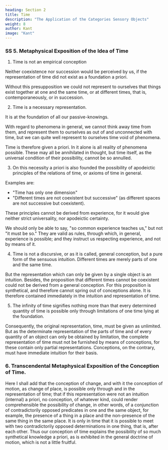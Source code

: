 ```yaml
---
heading: Section 2
title: Time
description: "The Application of the Categories Sensory Objects"
weight: 8
author: Kant
image: "Kant"
---
```




### SS 5. Metaphysical Exposition of the Idea of Time

1. Time is not an empirical conception

Neither coexistence nor succession would be perceived by us, if the representation of time did not exist as a foundation a priori.

Without this presupposition we could not represent to ourselves that things exist together at one and the same time, or at different times, that is, contemporaneously, or in succession.


2. Time is a necessary representation.

It is at the foundation of all our passive-knowings.

 <!-- intuitions. -->

With regard to phenomena in general, we cannot think away time from them, and represent them to ourselves as out of and unconnected with time, but we can quite well represent to ourselves time void of phenomena. 

Time is therefore given a priori. In it alone is all reality of phenomena possible. These may all be annihilated in thought, but time itself, as the universal condition of their possibility, cannot be so annulled.


3. On this necessity a priori is also founded the possibility of apodeictic principles of the relations of time, or axioms of time in general.

Examples are: 
- "Time has only one dimension"
- "Different times are not coexistent but successive" (as different spaces are not successive but coexistent).

These principles cannot be derived from experience, for it would give neither strict universality, nor apodeictic certainty. 

We should only be able to say, "so common experience teaches us," but not "it must be so." They are valid as rules, through which, in general, experience is possible; and they instruct us respecting experience, and not by means of it.


4. Time is not a discursive, or as it is called, general conception, but a pure form of the sensuous intuition. Different times are merely parts of one and the same time. 

But the representation which can only be given by a single object is an intuition. Besides, the proposition that different times cannot be coexistent could not be derived from a general conception. For this proposition is synthetical, and therefore cannot spring out of conceptions alone. It is therefore contained immediately in the intuition and representation of time.


5. The infinity of time signifies nothing more than that every determined quantity of time is possible only through limitations of one time lying at the foundation. 

Consequently, the original representation, time, must be given as unlimited. But as the determinate representation of the parts of time and of every quantity of an object can only be obtained by limitation, the complete representation of time must not be furnished by means of conceptions, for these contain only partial representations. Conceptions, on the contrary, must have immediate intuition for their basis.


### 6. Transcendental Metaphysical Exposition of the Conception of Time.

<!-- I may here refer to what is said above (SS 5, 3), where, for or sake of brevity, I have placed under the head of metaphysical exposition, that which is properly transcendental. -->

Here I shall add that the conception of change, and with it the conception of motion, as change of place, is possible only through and in the representation of time; that if this representation were not an intuition (internal) a priori, no conception, of whatever kind, could render comprehensible the possibility of change, in other words, of a conjunction of contradictorily opposed predicates in one and the same object, for example, the presence of a thing in a place and the non-presence of the same thing in the same place. It is only in time that it is possible to meet with two contradictorily opposed determinations in one thing, that is, after each other. Thus our conception of time explains the possibility of so much synthetical knowledge a priori, as is exhibited in the general doctrine of motion, which is not a little fruitful.
